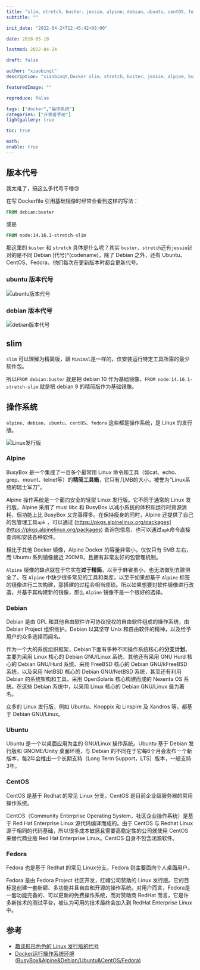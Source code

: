 ```yaml
---
title: "slim、stretch、buster、jessie、alpine、debian、ubuntu、centOS、fedora"
subtitle: ""

init_date: "2022-04-24T12:46:42+08:00"

date: 2018-05-10

lastmod: 2022-04-24

draft: false

author: "xiaobinqt"
description: "xiaobinqt,Docker slim、stretch、buster、jessie、alpine、busyBox、debian、Ubuntu、CentOS、Fedora"

featuredImage: ""

reproduce: false

tags: ["docker","操作系统"]
categories: ["开发者手册"]
lightgallery: true

toc: true

math:
enable: true
---
```


<!-- author： xiaobinqt -->
<!-- email： xiaobinqt@163.com -->
<!-- https://xiaobinqt.github.io -->
<!-- https://www.xiaobinqt.cn -->

## 版本代号

我太难了，搞这么多代号干啥:cry:

在写 Dockerfile 引用基础镜像时经常会看到这样的写法：

```dockerfile
FROM debian:buster
```

或是

```dockerfile
FROM node:14.16.1-stretch-slim
```

那这里的 `buster` 和 `stretch` 具体是什么呢？其实 `buster`、`stretch`还有`jessie`针对的是不同 Debian [代号]^(codename)，除了 Debian 之外，还有
Ubuntu、CentOS、Fedora，他们每次在更新版本时都会更新代号。

### ubuntu 版本代号

![ubuntu版本代号](https://cdn.xiaobinqt.cn/xiaobinqt.io/20220507/e902306343af4eb78a8b04396d2338e8.png 'ubuntu版本代号')

### debian 版本代号

![debian版本代号](https://cdn.xiaobinqt.cn/xiaobinqt.io/20220507/1d34964dde2344738f39c32182e35297.png 'debian版本代号')

## slim

`slim` 可以理解为精简版，跟 `Minimal`是一样的，仅安装运行特定工具所需的最少软件包。

所以`FROM debian:buster` 就是把 debian 10 作为基础镜像，`FROM node:14.16.1-stretch-slim` 就是把 debian 9 的精简版作为基础镜像。

## 操作系统

`alpine`、`debian`、`ubuntu`、`centOS`、`fedora` 这些都是操作系统，是 Linux 的发行版。

![Linux发行版](https://cdn.xiaobinqt.cn/xiaobinqt.io/20220507/f18e321c61d749359df40c04029e8e5a.png?imageView2/0/q/75|watermark/2/text/eGlhb2JpbnF0/font/dmlqYXlh/fontsize/1000/fill/IzVDNUI1Qg==/dissolve/52/gravity/SouthEast/dx/15/dy/15 'Linux发行版')

### Alpine

BusyBox 是一个集成了一百多个最常用 Linux 命令和工具（如cat、echo、grep、mount、telnet等）的**精简工具箱**，它只有几MB的大小，被誉为“Linux系统的瑞士军刀”。

Alpine 操作系统是一个面向安全的轻型 Linux 发行版。它不同于通常的 Linux 发行版，Alpine 采用了 musl libc 和 BusyBox 以减小系统的体积和运行时资源消耗，但功能上比 BusyBox
又完善得多。在保持瘦身的同时，Alpine 还提供了自己的包管理工具`apk`
，可以通过 [https://pkgs.alpinelinux.org/packages](https://pkgs.alpinelinux.org/packages) 查询包信息，也可以通过`apk`命令直接查询和安装各种软件。

相比于其他 Docker 镜像，Alpine Docker 的容量非常小，仅仅只有 5MB 左右，而 Ubuntu 系列镜像接近 200MB，且拥有非常友好的包管理机制。

`Alpine` 镜像的缺点就在于它实在**过于精简**，以至于麻雀虽小，也无法做到五脏俱全了。在 `Alpine` 中缺少很多常见的工具和类库，以至于如果想基于 `Alpine`
标签的镜像进行二次构建，那搭建的过程会相当烦琐。所以如果想要对软件镜像进行改造，并基于其构建新的镜像，那么 `Alpine` 镜像不是一个很好的选择。

### Debian

Debian 是由 GPL 和其他自由软件许可协议授权的自由软件组成的操作系统，由 Debian Project 组织维护。Debian 以其坚守 Unix 和自由软件的精神，以及给予用户的众多选择而闻名。

作为一个大的系统组织框架，Debian下面有多种不同操作系统核心的**分支计划**，主要为采用 Linux 核心的 Debian GNU/Linux 系统，其他还有采用 GNU Hurd 核心的 Debian GNU/Hurd 系统、采用
FreeBSD 核心的 Debian GNU/kFreeBSD 系统，以及采用 NetBSD 核心的 Debian GNU/NetBSD 系统，甚至还有利用 Debian 的系统架构和工具，采用 OpenSolaris 核心构建而成的
Nexenta OS 系统。在这些 Debian 系统中，以采用 Linux 核心的 Debian GNU/Linux 最为著名。

众多的 Linux 发行版，例如 Ubuntu、Knoppix 和 Linspire 及 Xandros 等，都基于 Debian GNU/Linux。

### Ubuntu

Ubuntu 是一个以桌面应用为主的 GNU/Linux 操作系统。Ubuntu 基于 Debian 发行版和 GNOME/Unity 桌面环境，与 Debian 的不同在于它每6个月会发布一个新版本，每2年会推出一个长期支持（Long
Term Support，LTS）版本，一般支持3年。

### CentOS

CentOS 是基于 Redhat 的常见 Linux 分支。CentOS 是目前企业级服务器的常用操作系统。

CentOS（Community Enterprise Operating System，社区企业操作系统）是基于 Red Hat Enterprise Linux 源代码编译而成的。由于 CentOS 与 Redhat Linux
源于相同的代码基础，所以很多成本敏感且需要高稳定性的公司就使用 CentOS 来替代商业版 Red Hat Enterprise Linux。CentOS 自身不包含闭源软件。

### Fedora

Fedora 也是基于 Redhat 的常见 Linux分支。Fedora 则主要面向个人桌面用户。

Fedora 是由 Fedora Project 社区开发，红帽公司赞助的 Linux
发行版。它的目标是创建一套新颖、多功能并且自由和开源的操作系统。对用户而言，Fedora是一套功能完备的、可以更新的免费操作系统，而对赞助商 RedHat 而言，它是许多新技术的测试平台，被认为可用的技术最终会加入到 RedHat
Enterprise Linux 中。

## 参考

+ [趣谈形形色色的 Linux 发行版的代号](https://linux.cn/article-7893-1.html)
+ [Docker运行操作系统环境(BusyBox&Alpine&Debian/Ubuntu&CentOS/Fedora)](https://www.cnblogs.com/lovezbs/p/14058250.html)